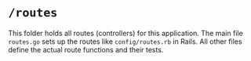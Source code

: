 # `/routes`

This folder holds all routes (controllers) for this application. The main file `routes.go` sets up the routes like `config/routes.rb` in Rails. All other files define the actual route functions and their tests.